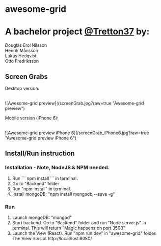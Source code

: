 # awesome-grid

<h1>A bachelor project <a href="http://tretton37.com/">@Tretton37</a> by:</h1>
Douglas Erol Nilsson <br /> 
Henrik Månsson<br /> 
Lukas Hedqvist<br /> 
Otto Fredriksson<br /> 


<h2>Screen Grabs</h2>

<p>Desktop version:</p><br /> 
![Awesome-grid preview](/screenGrab.jpg?raw=true "Awesome-grid preview")


<p>Mobile version (iPhone 6):</p><br />
![Awesome-grid preview iPhone 6](/screenGrab_iPhone6.jpg?raw=true "Awesome-grid preview iPhone 6")



<h2>Install/Run instruction</h2>

<h3>Installation - Note, NodeJS & NPM needed.</h3>

1. Run ``` npm install ´´´ in terminal. <br /> 
2. Go to "Backend" folder<br /> 
3. Run "npm install" in terminal. <br /> 
4. Install mongoDB: "npm install mongodb --save -g"<br /> 


<h3>Run</h3> 

1. Launch mongoDB: "mongod"<br /> 
2. Start backend. Go to "Backend" folder and run "Node server.js" in terminal.
This will return "Magic happens on port 3500" <br /> 
3. Launch the View (React). Run "npm run dev" in "awesome-grid" folder.
The View runs at http://localhost:8080/<br /> 
